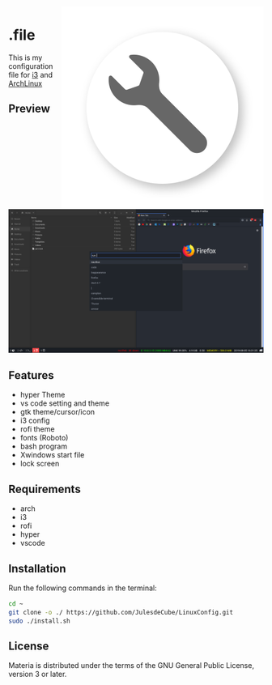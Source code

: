 <img src="./images/dotFile-Logo.svg" alt="🔧" align="right"/>

# .file
This is my configuration file for [i3](https://i3wm.org/) and [ArchLinux](https://www.archlinux.org/)
## Preview

![widget-factory](./images/widget-factory.png)

## Features
- hyper Theme
- vs code setting and theme
- gtk theme/cursor/icon
- i3 config
- rofi theme
- fonts (Roboto)
- bash program
- Xwindows start file
- lock screen

## Requirements

- arch
- i3
- rofi
- hyper
- vscode

## Installation

Run the following commands in the terminal:

```sh
cd ~
git clone -o ./ https://github.com/JulesdeCube/LinuxConfig.git
sudo ./install.sh
```
## License

Materia is distributed under the terms of the GNU General Public License, version 3 or later.
